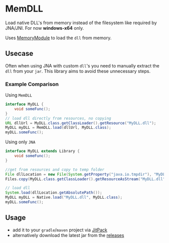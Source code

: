 # MemDLL
Load native DLL's from memory instead of the filesystem like required by JNA/JNI.
For now **windows-x64** only.

Uses [MemoryModule](https://github.com/fancycode/MemoryModule) to load the `dll` from memory.

## Usecase

Often when using JNA with custom `dll`'s you need to manually extract the `dll` from your `jar`.
This library aims to avoid these unnecessary steps.


### Example Comparison

Using `MemDLL`
```Java
interface MyDLL {
    void someFunc();
}
// load dll directly from resources, no copying
URL dllUrl = MyDLL.class.getClassLoader().getResource("MyDLL.dll");
MyDLL myDLL = MemDLL.load(dllUrl, MyDLL.class);
myDLL.someFunc();
```

Using only `JNA`
```Java
interface MyDLL extends Library {
    void someFunc();
}

//get from resources and copy to temp folder
File dllLocation = new File(System.getProperty("java.io.tmpdir"), "MyDLL.dll");
Files.copy(MyDLL.class.getClassLoader().getResourceAsStream("MyDLL.dll"), dllLocation.toPath());

// load dll
System.load(dllLocation.getAbsolutePath());
MyDLL myDLL = Native.load("MyDLL.dll", MyDLL.class);
myDLL.someFunc();
```

## Usage

 - add it to your `gradle`/`maven` project via [JitPack](https://jitpack.io/#JasperGeurtz/MemDLL)
 - alternatively download the latest jar from the [releases](https://github.com/JasperGeurtz/MemDLL/releases)

